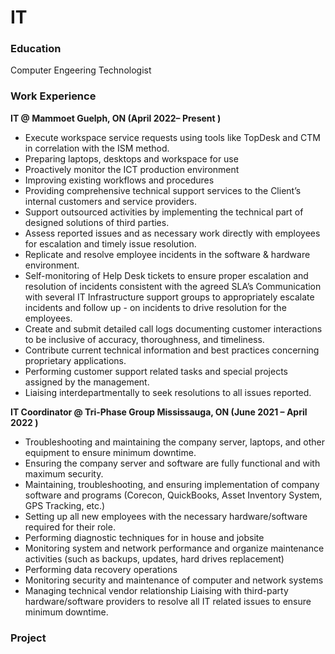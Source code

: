 # IT


### Education
Computer Engeering Technologist



### Work Experience
**IT @ Mammoet Guelph, ON  (April 2022– Present )**
- Execute workspace service requests using tools like TopDesk and CTM in correlation with the ISM method. 
- Preparing laptops, desktops and workspace for use 
- Proactively monitor the ICT production environment 
- Improving existing workflows and procedures 
- Providing comprehensive technical support services to the Client’s internal customers and service providers. 
- Support outsourced activities by implementing the technical part of designed solutions of third parties. 
- Assess reported issues and as necessary work directly with employees for escalation and timely issue resolution. 
- Replicate and resolve employee incidents in the software & hardware environment. 
- Self-monitoring of Help Desk tickets to ensure proper escalation and resolution of incidents consistent with the agreed SLA’s Communication with several IT Infrastructure support groups to appropriately escalate incidents and follow up - on incidents to drive resolution for the employees. 
- Create and submit detailed call logs documenting customer interactions to be inclusive of accuracy, thoroughness, and timeliness. 
- Contribute current technical information and best practices concerning proprietary applications. 
- Performing customer support related tasks and special projects assigned by the management. 
- Liaising interdepartmentally to seek resolutions to all issues reported. 
                                                                                                                                          

**IT Coordinator @ Tri-Phase Group  Mississauga, ON (June 2021 – April 2022 )**
- Troubleshooting and maintaining the company server, laptops, and other equipment to ensure minimum downtime. 
- Ensuring the company server and software are fully functional and with maximum security. 
- Maintaining, troubleshooting, and ensuring implementation of company software and programs (Corecon, QuickBooks, Asset Inventory System, GPS Tracking, etc.)
- Setting up all new employees with the necessary hardware/software required for their role.
- Performing diagnostic techniques for in house and jobsite
- Monitoring system and network performance and organize maintenance activities (such as backups, updates, hard drives replacement)
- Performing data recovery operations
- Monitoring security and maintenance of computer and network systems
- Managing technical vendor relationship Liaising with third-party hardware/software providers to resolve all IT related issues to ensure minimum downtime. 


### Project
